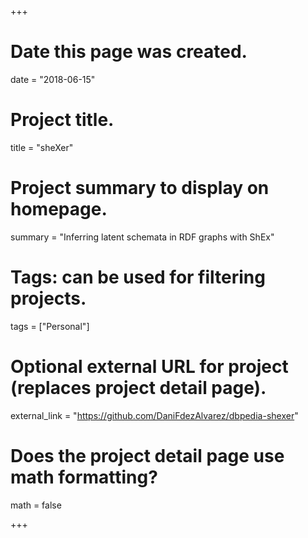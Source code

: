 +++
# Date this page was created.
date = "2018-06-15"

# Project title.
title = "sheXer"

# Project summary to display on homepage.
summary = "Inferring latent schemata in RDF graphs with ShEx"

# Tags: can be used for filtering projects.
tags = ["Personal"]

# Optional external URL for project (replaces project detail page).
external_link = "https://github.com/DaniFdezAlvarez/dbpedia-shexer"

# Does the project detail page use math formatting?
math = false

+++
